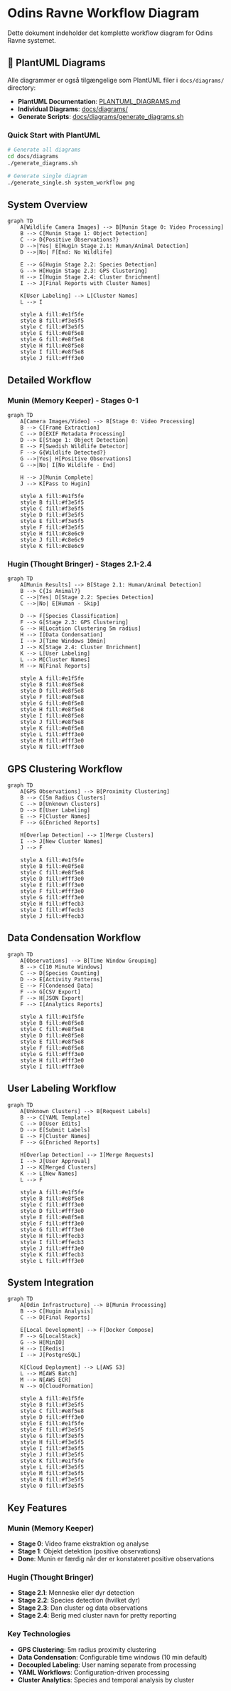 # Odins Ravne Workflow Diagram

Dette dokument indeholder det komplette workflow diagram for Odins Ravne systemet.

## 🎨 PlantUML Diagrams

Alle diagrammer er også tilgængelige som PlantUML filer i `docs/diagrams/` directory:

- **PlantUML Documentation**: [PLANTUML_DIAGRAMS.md](PLANTUML_DIAGRAMS.md)
- **Individual Diagrams**: [docs/diagrams/](diagrams/)
- **Generate Scripts**: [docs/diagrams/generate_diagrams.sh](diagrams/generate_diagrams.sh)

### Quick Start with PlantUML
```bash
# Generate all diagrams
cd docs/diagrams
./generate_diagrams.sh

# Generate single diagram
./generate_single.sh system_workflow png
```

## System Overview

```mermaid
graph TD
    A[Wildlife Camera Images] --> B[Munin Stage 0: Video Processing]
    B --> C[Munin Stage 1: Object Detection]
    C --> D{Positive Observations?}
    D -->|Yes| E[Hugin Stage 2.1: Human/Animal Detection]
    D -->|No| F[End: No Wildlife]
    
    E --> G[Hugin Stage 2.2: Species Detection]
    G --> H[Hugin Stage 2.3: GPS Clustering]
    H --> I[Hugin Stage 2.4: Cluster Enrichment]
    I --> J[Final Reports with Cluster Names]
    
    K[User Labeling] --> L[Cluster Names]
    L --> I
    
    style A fill:#e1f5fe
    style B fill:#f3e5f5
    style C fill:#f3e5f5
    style E fill:#e8f5e8
    style G fill:#e8f5e8
    style H fill:#e8f5e8
    style I fill:#e8f5e8
    style J fill:#fff3e0
```

## Detailed Workflow

### Munin (Memory Keeper) - Stages 0-1

```mermaid
graph TD
    A[Camera Images/Video] --> B[Stage 0: Video Processing]
    B --> C[Frame Extraction]
    C --> D[EXIF Metadata Processing]
    D --> E[Stage 1: Object Detection]
    E --> F[Swedish Wildlife Detector]
    F --> G{Wildlife Detected?}
    G -->|Yes| H[Positive Observations]
    G -->|No| I[No Wildlife - End]
    
    H --> J[Munin Complete]
    J --> K[Pass to Hugin]
    
    style A fill:#e1f5fe
    style B fill:#f3e5f5
    style C fill:#f3e5f5
    style D fill:#f3e5f5
    style E fill:#f3e5f5
    style F fill:#f3e5f5
    style H fill:#c8e6c9
    style J fill:#c8e6c9
    style K fill:#c8e6c9
```

### Hugin (Thought Bringer) - Stages 2.1-2.4

```mermaid
graph TD
    A[Munin Results] --> B[Stage 2.1: Human/Animal Detection]
    B --> C{Is Animal?}
    C -->|Yes| D[Stage 2.2: Species Detection]
    C -->|No| E[Human - Skip]
    
    D --> F[Species Classification]
    F --> G[Stage 2.3: GPS Clustering]
    G --> H[Location Clustering 5m radius]
    H --> I[Data Condensation]
    I --> J[Time Windows 10min]
    J --> K[Stage 2.4: Cluster Enrichment]
    K --> L[User Labeling]
    L --> M[Cluster Names]
    M --> N[Final Reports]
    
    style A fill:#e1f5fe
    style B fill:#e8f5e8
    style D fill:#e8f5e8
    style F fill:#e8f5e8
    style G fill:#e8f5e8
    style H fill:#e8f5e8
    style I fill:#e8f5e8
    style J fill:#e8f5e8
    style K fill:#e8f5e8
    style L fill:#fff3e0
    style M fill:#fff3e0
    style N fill:#fff3e0
```

## GPS Clustering Workflow

```mermaid
graph TD
    A[GPS Observations] --> B[Proximity Clustering]
    B --> C[5m Radius Clusters]
    C --> D[Unknown Clusters]
    D --> E[User Labeling]
    E --> F[Cluster Names]
    F --> G[Enriched Reports]
    
    H[Overlap Detection] --> I[Merge Clusters]
    I --> J[New Cluster Names]
    J --> F
    
    style A fill:#e1f5fe
    style B fill:#e8f5e8
    style C fill:#e8f5e8
    style D fill:#fff3e0
    style E fill:#fff3e0
    style F fill:#fff3e0
    style G fill:#fff3e0
    style H fill:#ffecb3
    style I fill:#ffecb3
    style J fill:#ffecb3
```

## Data Condensation Workflow

```mermaid
graph TD
    A[Observations] --> B[Time Window Grouping]
    B --> C[10 Minute Windows]
    C --> D[Species Counting]
    D --> E[Activity Patterns]
    E --> F[Condensed Data]
    F --> G[CSV Export]
    F --> H[JSON Export]
    F --> I[Analytics Reports]
    
    style A fill:#e1f5fe
    style B fill:#e8f5e8
    style C fill:#e8f5e8
    style D fill:#e8f5e8
    style E fill:#e8f5e8
    style F fill:#e8f5e8
    style G fill:#fff3e0
    style H fill:#fff3e0
    style I fill:#fff3e0
```

## User Labeling Workflow

```mermaid
graph TD
    A[Unknown Clusters] --> B[Request Labels]
    B --> C[YAML Template]
    C --> D[User Edits]
    D --> E[Submit Labels]
    E --> F[Cluster Names]
    F --> G[Enriched Reports]
    
    H[Overlap Detection] --> I[Merge Requests]
    I --> J[User Approval]
    J --> K[Merged Clusters]
    K --> L[New Names]
    L --> F
    
    style A fill:#e1f5fe
    style B fill:#e8f5e8
    style C fill:#fff3e0
    style D fill:#fff3e0
    style E fill:#e8f5e8
    style F fill:#fff3e0
    style G fill:#fff3e0
    style H fill:#ffecb3
    style I fill:#ffecb3
    style J fill:#fff3e0
    style K fill:#ffecb3
    style L fill:#fff3e0
```

## System Integration

```mermaid
graph TD
    A[Odin Infrastructure] --> B[Munin Processing]
    B --> C[Hugin Analysis]
    C --> D[Final Reports]
    
    E[Local Development] --> F[Docker Compose]
    F --> G[LocalStack]
    G --> H[MinIO]
    H --> I[Redis]
    I --> J[PostgreSQL]
    
    K[Cloud Deployment] --> L[AWS S3]
    L --> M[AWS Batch]
    M --> N[AWS ECR]
    N --> O[CloudFormation]
    
    style A fill:#e1f5fe
    style B fill:#f3e5f5
    style C fill:#e8f5e8
    style D fill:#fff3e0
    style E fill:#e1f5fe
    style F fill:#f3e5f5
    style G fill:#f3e5f5
    style H fill:#f3e5f5
    style I fill:#f3e5f5
    style J fill:#f3e5f5
    style K fill:#e1f5fe
    style L fill:#f3e5f5
    style M fill:#f3e5f5
    style N fill:#f3e5f5
    style O fill:#f3e5f5
```

## Key Features

### Munin (Memory Keeper)
- **Stage 0**: Video frame ekstraktion og analyse
- **Stage 1**: Objekt detektion (positive observations)
- **Done**: Munin er færdig når der er konstateret positive observations

### Hugin (Thought Bringer)
- **Stage 2.1**: Menneske eller dyr detection
- **Stage 2.2**: Species detection (hvilket dyr)
- **Stage 2.3**: Dan cluster og data observations
- **Stage 2.4**: Berig med cluster navn for pretty reporting

### Key Technologies
- **GPS Clustering**: 5m radius proximity clustering
- **Data Condensation**: Configurable time windows (10 min default)
- **Decoupled Labeling**: User naming separate from processing
- **YAML Workflows**: Configuration-driven processing
- **Cluster Analytics**: Species and temporal analysis by cluster
